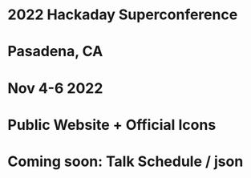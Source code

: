 # 2022 Hackaday Superconference 
# Pasadena, CA
# Nov 4-6 2022

# Public Website + Official Icons

# Coming soon: Talk Schedule / json
